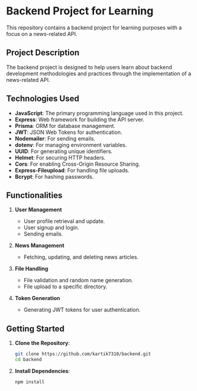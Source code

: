 # Backend Project for Learning

This repository contains a backend project for learning purposes with a focus on a news-related API.

## Project Description
The backend project is designed to help users learn about backend development methodologies and practices through the implementation of a news-related API.

## Technologies Used
- **JavaScript**: The primary programming language used in this project.
- **Express**: Web framework for building the API server.
- **Prisma**: ORM for database management.
- **JWT**: JSON Web Tokens for authentication.
- **Nodemailer**: For sending emails.
- **dotenv**: For managing environment variables.
- **UUID**: For generating unique identifiers.
- **Helmet**: For securing HTTP headers.
- **Cors**: For enabling Cross-Origin Resource Sharing.
- **Express-Fileupload**: For handling file uploads.
- **Bcrypt**: For hashing passwords.

## Functionalities
1. **User Management**
   - User profile retrieval and update.
   - User signup and login.
   - Sending emails.

2. **News Management**
   - Fetching, updating, and deleting news articles.

3. **File Handling**
   - File validation and random name generation.
   - File upload to a specific directory.

4. **Token Generation**
   - Generating JWT tokens for user authentication.

## Getting Started
1. **Clone the Repository**:
   ```bash
   git clone https://github.com/kartik7310/backend.git
   cd backend
1. **Install Dependencies**:
   ```bash
   npm install
   
